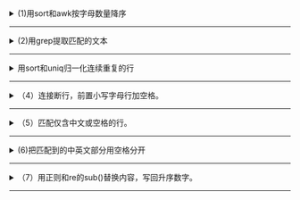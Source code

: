 <details markdown='1'><summary>(1)用sort和awk按字母数量降序</summary>

> (1)使用sort命令和awk命令来按字母数量排序。要按字母数量降序排序，可以在 `sort` 命令中添加 `-r` 选项。命令如下：

```sh
awk '{ print length, $0 }' 临时4.txt | sort -nr | cut -d' ' -f2- > 临时5.txt
```

解释如下：

1. `awk '{ print length, $0 }' ad.txt` 会为每一行前添加一个长度字段。
2. `sort -nr` 会按照数字降序排序。
3. `cut -d' ' -f2-` 会去掉前面的长度字段，只保留原始的文本行。

这样，你的文本将按照每行字母数量从多到少排序。

</details>

---

<details markdown='1'><summary>(2)用grep提取匹配的文本</summary>

> (2)提取每行的输出只包含从行首到第一个冒号（包括冒号）的部分。以下是对命令的详细解释：
```sh
 grep -o '^[^:]*:' text.txt
```

1. **`grep`**: 这是一种搜索工具，用于在文件中查找符合正则表达式的文本。
2. **`-o`**: 这个选项表示只输出匹配的部分，而不是整行。
3. **`'^[^:]*:'`**: 这是一个正则表达式，用于匹配每行中从行首到第一个冒号（包括冒号）的文本。
   - `^`: 表示行首。
   - `[^:]*`: 表示匹配任意数量的不包含冒号的字符。`[^:]` 表示除冒号以外的任意字符，`*` 表示零个或多个这样的字符。
   - `:`: 匹配冒号字符。
4. **`text.txt`**: 这是包含要搜索内容的文件名。

综上所述，`grep -o '^[^:]*:' text.txt` 这个命令会输出文件 `text.txt` 中每一行从行首到第一个冒号（包括冒号）的所有文本部分。例如：

假设 `text.txt` 文件的内容如下：

```
Dora : Kyle... Will they be able to stop the Boulder?
Kyle : I don't think so... Not for long, anyway... You two go on ahead and take refuge in the plaza.
Dora : Aren't you coming?
Kyle : I need to help evacuate the other villagers.
```

运行命令 `grep -o '^[^:]*:' text.txt` 的结果是：

```
Dora :
Kyle :
Dora :
Kyle :
```

每行的输出只包含从行首到第一个冒号（包括冒号）的部分。

</details>

---

<details markdown='1'><summary>用sort和uniq归一化连续重复的行</summary>

> (3)使用sort和 `uniq` 命令来归一化连续重复的行：

假设你有一个文件 `example.txt`，包含如下内容：

```
Dora :
Dora :
Dora :
Dora :
Dora :
Dora :
G's Father:
G's Mother:
G's Father:
G's Mother:
G's Father:
G's Mother:
G's Father:
G'sGrandma:
```

你可以使用以下命令来归一化重复的行：

```bash
sort 临时3.txt | uniq > 临时4.txt
```

这个命令的工作流程如下：

1. `sort example.txt`：首先将文件内容按行排序。
2. `uniq`：然后使用 `uniq` 命令来过滤重复的行。

运行以上命令后，输出将是归一化后的结果：

```
Dora :
G's Father:
G's Mother:
G'sGrandma:
```

这样就去除了重复的行，只保留了每行的一个实例。

如果你想要显示每行重复出现的次数，可以使用 `uniq -c` 命令：

```bash
sort example.txt | uniq -c
```

运行以上命令后，输出将是：

```
      6 Dora :
      4 G's Father:
      4 G's Mother:
      1 G'sGrandma:
```

这显示了每行重复出现的次数，并且去除了重复的行。

</details>

---

<details markdown='1'><summary>（4）连接断行，前置小写字母行加空格。</summary>


> (4)要将断开几行的句子连接并在小写字母开头的行的前面加上一个空格，可以按照以下步骤进行操作：

1. **查找和替换**：
   - 打开您的文本编辑器或IDE。
   - 进入查找和替换功能（通常是快捷键 Ctrl + H 或 Command + Shift + H）。

2. **设置查找和替换参数**：
   - 查找内容：`\n([a-z].*)`
     - `\n` 表示匹配换行符，即匹配每行的开头。
     - `([a-z].*)` 表示匹配以小写字母开头的行，并将其作为第一个捕获组。
   - 替换内容：`  \「$1`
     - 表示保留第一个捕获组的内容，即小写字母开头的行。在开头替换空格后保留捕获组的内容并删除换行符。

3. **执行替换**：
   - 执行一次替换操作，或者选择批量替换所有匹配项。

这个正则表达式会匹配每行开头的小写字母，并在其前面加一个空格。请确保在操作前备份您的文件，以防意外更改。


</details>

---

<details markdown='1'><summary>（5）匹配仅含中文或空格的行。</summary>

> (5)匹配的是包含**只有中文字符或空格**，而不包含任何英文字符的行。这种情况下，可以使用如下的正则表达式：

```regex
^[^\u4E00-\u9FFFa-zA-Z]*[\u4E00-\u9FFF\s]+[^\u4E00-\u9FFFa-zA-Z]*$
```

这个正则表达式的含义是：

- `^` 表示字符串的开头。
- `[^\u4E00-\u9FFFa-zA-Z]*` 匹配零个或多个非中文字符和非英文字符。
- `[\u4E00-\u9FFF\s]+` 匹配一个或多个中文字符或空格。
- `[^\u4E00-\u9FFFa-zA-Z]*` 匹配零个或多个非中文字符和非英文字符。
- `$` 表示字符串的结尾。

这样，它将匹配只包含中文字符或空格的行，而不包含任何英文字符或其他非中文字符的行。

请尝试使用这个正则表达式来匹配你想要的行。

</details>

---

<details markdown='1'><summary>(6)把匹配到的中英文部分用空格分开</summary>


> (6)把匹配到的中文和英文部分使用空格分开，可以使用以下正则表达式：

1. 匹配中文和英文相接：`([\u4e00-\u9fa5]+)([a-zA-Z]+)`
   - `([\u4e00-\u9fa5]+)`: 匹配一个或多个连续的中文字符。
   - `([a-zA-Z]+)`: 匹配一个或多个连续的英文字符。

2. 分开中文和英文部分：
   - 使用 `$1 $2` 替换匹配到的部分，这样可以在中文和英文之间加一个空格。

</details>

---

<details markdown='1'><summary>（7）用正则和re的sub()替换内容，写回升序数字。</summary>


> （7）读取文件，然后使用正则表达式和 `re.sub()` 函数来替换匹配的内容，最后将升序的数字结果写回文件。下面是一个示例代码：

```python
import re

def 增加序号(匹配):
    当前数字 = int(匹配.group(1))
    增加后的数字 = 当前数字 + 1
    return f"[**{增加后的数字:02d}**]"

# 读取文件内容
文件名 = "黄金太阳之破碎封印.md"
with open(文件名, "r", encoding="utf-8") as 文件:
    内容 = 文件.read()

# 替换匹配的内容
结果 = re.sub(r'\[**(\d{2})\'\d{2}**\]', 增加序号, 内容)

# 将结果写回文件
新文件名 = "黄金太阳之破碎封印_updated.md"
with open(新文件名, "w", encoding="utf-8") as 文件:
    文件.write(结果)
```

这段代码会读取名为 "黄金太阳之破碎封印.md" 的文件，替换其中的匹配内容，并将结果写回名为 "黄金太阳之破碎封印_updated.md" 的文件中。

</details>

---